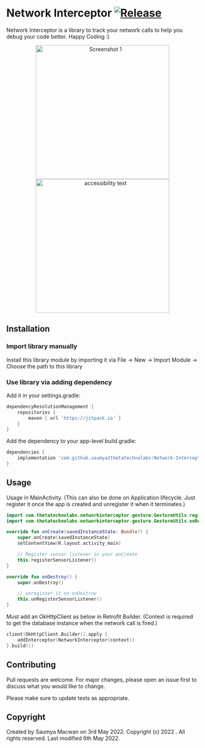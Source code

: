 # Network Interceptor [![Release](https://jitpack.io/v/saumya2thetatechnolabs/Network-Interceptor.svg)](https://jitpack.io/#saumya2thetatechnolabs/Network-Interceptor)

Network Interceptor is a library to track your network calls to help you debug your code better.
Happy Coding :)

<p align="center">
  <img src="https://i.ibb.co/C51Bn48/Screenshot-20220504-164723-Network-Interceptor.jpg" width="350" title="Screenshot 1">
  <img src="https://i.ibb.co/FqGnsVz/Screenshot-20220504-164731-Network-Interceptor.jpg" width="350" alt="accessibility text">
</p>

## Installation

### Import library manually

Install this library module by importing it via File -> New -> Import Module -> Choose the path to
this library

### Use library via adding dependency

Add it in your settings.gradle:

```groovy
dependencyResolutionManagement {
    repositories {
        maven { url 'https://jitpack.io' }
    }
}
```

Add the dependency to your app-level build.gradle:

```groovy
dependencies {
    implementation 'com.github.saumya2thetatechnolabs:Network-Interceptor:{latest-version}'
}
```

## Usage

Usage in MainActivity.
(This can also be done on Application lifecycle. Just register it once the app is created and
unregister it when it terminates.)

```kotlin
import com.thetatechnolabs.networkinterceptor.gesture.GestureUtils.registerSensorListener
import com.thetatechnolabs.networkinterceptor.gesture.GestureUtils.unRegisterSensorListener

override fun onCreate(savedInstanceState: Bundle?) {
    super.onCreate(savedInstanceState)
    setContentView(R.layout.activity_main)

    // Register sensor listener in your onCreate
    this.registerSensorListener()
}

override fun onDestroy() {
    super.onDestroy()

    // unregister it on onDestroy
    this.unRegisterSensorListener()
}
```

Must add an OkHttpClient as below in Retrofit Builder.
(Context is required to get the database instance when the network call is fired.)

```kotlin
client(OkHttpClient.Builder().apply {
    addInterceptor(NetworkInterceptor(context))
}.build())
```

## Contributing

Pull requests are welcome. For major changes, please open an issue first to discuss what you would
like to change.

Please make sure to update tests as appropriate.

## Copyright

Created by Saumya Macwan on 3rd May 2022. Copyright (c) 2022 . All rights reserved. Last modified
6th May 2022.
